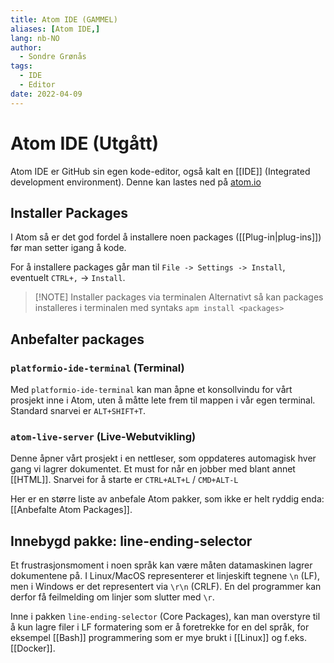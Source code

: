 ```yaml
---
title: Atom IDE (GAMMEL)
aliases: [Atom IDE,]
lang: nb-NO
author:
  - Sondre Grønås
tags:
  - IDE
  - Editor
date: 2022-04-09
---
```

# Atom IDE (Utgått)
Atom IDE er GitHub sin egen kode-editor, også kalt en [[IDE]] (Integrated development environment). Denne kan lastes ned på [atom.io](https://atom.io/)

## Installer Packages
I Atom så er det god fordel å installere noen packages ([[Plug-in|plug-ins]]) før man setter igang å kode. 

For å installere packages går man til `File -> Settings -> Install`, eventuelt `CTRL+,` -> `Install`.

> [!NOTE] Installer packages via terminalen
> Alternativt så kan packages installeres i terminalen med syntaks `apm install <packages>`

## Anbefalter packages
### `platformio-ide-terminal` (Terminal)
Med `platformio-ide-terminal` kan man åpne et konsollvindu for vårt prosjekt inne i Atom, uten å måtte lete frem til mappen i vår egen terminal. Standard snarvei er `ALT+SHIFT+T`.

### `atom-live-server` (Live-Webutvikling)
Denne åpner vårt prosjekt i en nettleser, som oppdateres automagisk hver gang vi lagrer dokumentet. Et must for når en jobber med blant annet [[HTML]]. Snarvei for å starte er `CTRL+ALT+L` / `CMD+ALT-L`

Her er en større liste av anbefale Atom pakker, som ikke er helt ryddig enda: [[Anbefalte Atom Packages]].

## Innebygd pakke: line-ending-selector
Et frustrasjonsmoment i noen språk kan være måten datamaskinen lagrer dokumentene på. I Linux/MacOS representerer et linjeskift tegnene `\n` (LF), men i Windows er det representert via `\r\n` (CRLF). En del programmer kan derfor få feilmelding om linjer som slutter med `\r`.

Inne i pakken `line-ending-selector` (Core Packages), kan man overstyre til å kun lagre filer i LF formatering som er å foretrekke for en del språk, for eksempel [[Bash]] programmering som er mye brukt i [[Linux]] og f.eks. [[Docker]].
